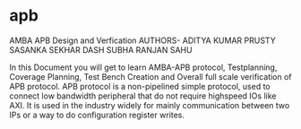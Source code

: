 # apb
AMBA APB Design and Verfication
AUTHORS- ADITYA KUMAR PRUSTY
         SASANKA SEKHAR DASH
         SUBHA RANJAN SAHU

In this Document you will get to learn AMBA-APB protocol, Testplanning, Coverage Planning, Test Bench Creation and Overall full scale verification of APB protocol.
APB protocol is a non-pipelined simple protocol, used to connect low bandwidth peripheral that do not require highspeed IOs like AXI. It is used in the industry widely for mainly communication between two IPs or a way to do configuration register writes.
